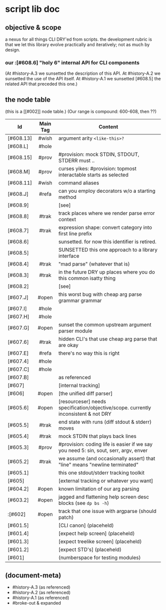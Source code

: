 # script lib doc

## objective & scope

a nexus for all things CLI DRY'ed from scripts. the development rubric is
that we let this library evolve practically and iteratively; not as much by
design.



### our :[#608.6] "holy 6" internal API for CLI components

(At #history-A.3 we sunsetted the description of this API. At #history-A.2
we sunsetted the use of the API itself. At #history-A.1 we sunsetted [#608.5]
the related API that preceded this one.)



## <a name="node-table"></a>the node table

(this is a [\[#002\]] node table.)
(Our range is compound: 600-608, then ??)

|Id                         | Main Tag | Content |
|---------------------------|:-----:|---|
|[#608.13]                  | #wish | argument arity `<like-this>?`
|[#608.L]                   | #hole |
|[#608.15]                  | #prov | #provision: mock STDIN, STDOUT, STDERR must ..
|[#608.M]                   | #prov | curses yikes: #provision: topmost interactable starts as selected
|[#608.11]                  | #wish | command aliases
|[#608.J]                   | #refa | can you employ decorators w/o a starting method
|[#608.9]                   |       | [see]
|[#608.8]                   | #trak | track places where we render parse error context
|[#608.7]                   | #trak | expression shape: convert category into first line prefix
|[#608.6]                   |       | sunsetted. for now this identifier is retired.
|[#608.5]                   |       | SUNSETTED this one approach to a library interface
|[#608.4]                   | #trak | "mad parse" (whatever that is)
|[#608.3]                   | #trak | in the future DRY up places where you do this common isatty thing |
|[#608.2]                   |       | [see]
|[#607.J]                   | #open | this worst bug with cheap arg parse grammar grammar
|[#607.I]                   | #hole |
|[#607.H]                   | #hole |
|[#607.G]                   | #open | sunset the common upstream argument parser module
|[#607.6]                   | #trak | hidden CLI's that use cheap arg parse that are okay
|[#607.E]                   | #refa | there's no way this is right
|[#607.4]                   | #hole |
|[#607.C]                   | #hole |
|[#607.B]                   |       | as referenced |
|[#607]                     |       | [internal tracking] |
|[#606]                     | #open | [the unified diff parser]
|[#605.6]                   | #open | [resourceser] needs specification/objective/scope. currently inconsistent & not DRY
|[#605.5]                   | #trak | end state with runs (diff stdout & stderr) moves
|[#605.4]                   | #trak | mock STDIN that plays back lines
|[#605.3]                   | #prov | #provision: coding life is easier if we say you need 5: sin, sout, serr, argv, enver
|[#605.2]                   | #trak | we assume (and occasionally assert) that "line" means "newline terminated"
|[#605.1]                   |       | this one stdout/stderr tracking toolkit
|[#605]                     |       | [external tracking or whatever you want]
|[#604.2]                   | #open | known limitation of our arg parsing
|[#603.2]                   | #open | jagged and flattening help screen desc blocks (see `dp bs -h`)
|:[#602]                    | #open | track that one issue with argparse (should patch) |
|[#601.5]                   |       | [CLI canon]  (placeheld)
|[#601.4]                   |       | [expect help screen]  (placeheld)
|[#601.3]                   |       | [expect treelike screen]  (placeheld)
|[#601.2]                   |       | [expect STD's]  (placeheld)
|[#601]                     |       | (numberspace for testing modules)




## (document-meta)

  - #history-A.3 (as referenced)
  - #history-A.2 (as referenced)
  - #history-A.1 (as referenced)
  - #broke-out & expanded
